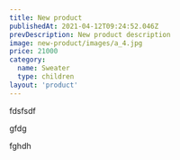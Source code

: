 ```yaml
---
title: New product
publishedAt: 2021-04-12T09:24:52.046Z
prevDescription: New product description
image: new-product/images/a_4.jpg
price: 21000
category:
  name: Sweater
  type: children
layout: 'product'
---
```

fdsfsdf

gfdg

fghdh